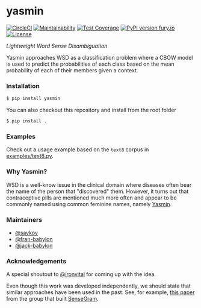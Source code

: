 # yasmin

[![CircleCI](https://circleci.com/gh/Babylonpartners/yasmin/tree/master.svg?style=svg&circle-token=cad1fd5882bff5b56bb44673067f8a7f641ef53b)](https://circleci.com/gh/Babylonpartners/yasmin/tree/master)
[![Maintainability](https://api.codeclimate.com/v1/badges/fe246ee26f1d4a3da9e1/maintainability)](https://codeclimate.com/repos/5af841f0b813595a630009bf/maintainability)
[![Test Coverage](https://api.codeclimate.com/v1/badges/fe246ee26f1d4a3da9e1/test_coverage)](https://codeclimate.com/repos/5af841f0b813595a630009bf/test_coverage)
[![PyPI version fury.io](https://badge.fury.io/py/ansicolortags.svg)](https://pypi.python.org/pypi/yasmin/)
[![License](https://img.shields.io/badge/License-Apache%202.0-blue.svg)](https://opensource.org/licenses/Apache-2.0)

_Lightweight Word Sense Disambiguation_


Yasmin approaches WSD as a classification problem where a CBOW model is used to
predict the probabilities of each class based on the mean probability of each
of their members given a context.

### Installation

```bash
$ pip install yasmin
```

You can also checkout this repository and install from the root folder
```bash
$ pip install .
```

### Examples

Check out a usage example based on the `text8` corpus in [examples/text8.py](https://github.com/Babylonpartners/yasmin/blob/master/examples/text8.py). 


### Why Yasmin?

WSD is a well-know issue in the clinical domain where diseases often bear the
name of the person that "discovered" them. However, it turns out that 
contraceptive pills are mentioned much more often and appear to be commonly
named using common feminine names, namely [Yasmin](https://en.wikipedia.org/wiki/Drospirenone).

### Maintainers
* [@savkov](https://github.com/savkov)
* [@fran-babylon](https://github.com/fran-babylon)
* [@jack-babylon](https://github.com/jack-babylon)


### Acknowledgements

A special shoutout to [@ironvital](https://github.com/ironvital) for coming up 
with the idea.


Even though this work was developed independently, we should state that
similar approaches have been used in the past. See, for example, [this paper](https://www.inf.uni-hamburg.de/en/inst/ab/lt/publications/2018-ustalovetal-lrec18-unsupwsd.pdf) from the 
group that built [SenseGram](https://github.com/tudarmstadt-lt/sensegram).